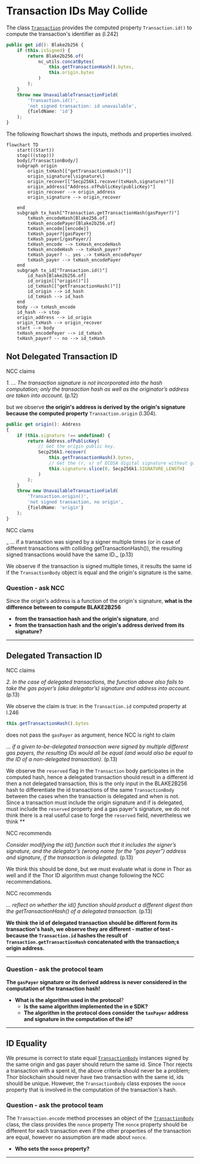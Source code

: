 # Transaction IDs May Collide

The class [`Transaction`](../../../../../packages/core/src/transaction/Transaction.ts)
provides the computed property `Transaction.id()` to compute the transaction's identifier
as (l.242)

```typescript
public get id(): Blake2b256 {
    if (this.isSigned) {
        return Blake2b256.of(
            nc_utils.concatBytes(
                this.getTransactionHash().bytes,
                this.origin.bytes
            )
        );
    }
    throw new UnavailableTransactionField(
        'Transaction.id()',
        'not signed transaction: id unavailable',
        {fieldName: 'id'}
    );
}
```

The following flowchart shows the inputs, methods and properties involved.

```mermaid
flowchart TD
    start((Start))
    stop(((stop)))
    body[/TransactionBody/]
    subgraph origin
        origin_txHash[["getTransactionHash()"]]
        origin_signature[\signature\]
        origin_recover[["Secp256k1.recover(txHash,signature)"]]
        origin_address["Address.ofPublicKey(publicKey)"]
        origin_recover --> origin_address
        origin_signature --> origin_recover

    end
    subgraph tx_hash["Transaction.getTransactionHash(gasPayer?)"]
        txHash_encodeHash[Blake256.of]
        txHash_encodePayer[Blake2b256.of]
        txHash_encode[[encode]]
        txHash_payer?{gasPayer?}
        txHash_payer[/gasPayer/]
        txHash_encode --> txHash_encodeHash
        txHash_encodeHash --> txHash_payer?
        txHash_payer? -. yes .-> txHash_encodePayer
        txHash_payer --> txHash_encodePayer
    end
    subgraph tx_id["Transaction.id()"]
        id_hash[Blake2b256.of]
        id_origin[["origin()"]]
        id_txHash[["getTransactionHash()"]]
        id_origin --> id_hash
        id_txHash --> id_hash
    end
    body --> txHash_encode
    id_hash --> stop
    origin_address --> id_origin
    origin_txHash --> origin_recover
    start --> body
    txHash_encodePayer --> id_txHash
    txHash_payer? -- no --> id_txHash

```

## Not Delegated Transaction ID

NCC claims

_1. ... The transaction signature is not incorporated into the hash computation; only the transaction hash as well as
the
originator’s address are taken into account._ (p.12)

but we observe **the origin's address is derived by the origin's signature because the computed property**
`Transaction.origin` (l.304).

```typescript
public get origin(): Address
{
    if (this.signature !== undefined) {
        return Address.ofPublicKey(
            // Get the origin public key.
            Secp256k1.recover(
                this.getTransactionHash().bytes,
                // Get the (r, s) of ECDSA digital signature without gas payer params.
                this.signature.slice(0, Secp256k1.SIGNATURE_LENGTH)
            )
        );
    }
    throw new UnavailableTransactionField(
        'Transaction.origin()',
        'not signed transaction, no origin',
        {fieldName: 'origin'}
    );
}
```

NCC clams

_ ... if a transaction was signed by a signer multiple times (or in case of different
transactions with colliding getTransactionHash()), the resulting signed transactions would
have the same ID._ (p.13)

We observe if the transaction is signed multiple times, it results the same id if the
`TransactionBody` object is equal and the origin's signature is the same. 

### Question - ask NCC

Since the origin's address is a function of the origin's signature, **what is the difference
between to compute BLAKE2B256**

* **from the transaction hash and the origin's signature**, and
* **from the transaction hash and the origin's address derived from its signature?**

---

## Delegated Transaction ID

NCC claims

_2. In the case of delegated transactions, the function above also fails to take the gas
payer’s (aka delegator’s) signature and address into account._ (p.13)

We observe the claim is true: in the `Transaction.id` computed property at l.246

```typescript
this.getTransactionHash().bytes
```

does not pass the `gasPayer` as argument, hence NCC is right to claim

_... if a given to-be-delegated transaction were
signed by multiple different gas payers, the resulting IDs would all be equal (and would also
be equal to the ID of a non-delegated transaction)._ (p.13)

We observe the `reserved` flag in the `Transaction` body participates in the computed hash, hence
a delegated transaction should result in a different id then a not delegated transaction,
this is the only input in the BLAKE2B256 hash to differentiate the id transactions of the same
`TransactionBody` between the cases when the transaction is delegated and when is not. Since a transaction must
include the origin signature and if is delegated, must include the `reserved` property and a gas payer's signature,
we do not think there is a real useful case to forge the `reserved` field, nevertheless we think **

NCC recommends

_Consider modifying the id() function such that it includes the signer’s signature, and the
delegator’s (wrong name for the "gas payer") address and signature, if the transaction is delegated._ (p.13)

We think this should be done, but we must evaluate what is done in Thor as well and if the Thor ID algorithm must change
following the NCC recommendations.

NCC recommends

_... reflect on whether the id() function should product a different digest than the
getTransactionHash() of a delegated transaction._ (p.13)

**We think the id of delegated transaction should be different form its transaction's hash, we observe they are
different - matter of test - because the `Transaction.id` hashes the result of `Transaction.getTransactionHash` 
concatenated with the transaction;s origin address.**

---

### Question - ask the protocol team

**The `gasPayer` signature or its derived address is never considered in the computation of the transaction hash!**

* **What is the algorithm used in the protocol**?
  * **Is the same algorithm implemented the in e SDK?**
  * **The algorithm in the protocol does consider the `taxPayer` address and signature in the computation of the id?**

---

## ID Equality

We presume is correct to state equal
[`TransactionBody`](../../../../../packages/core/src/transaction/TransactionBody.d.ts)
instances signed by the same origin and gas payer should return the same id.
Since Thor rejects a transaction with a spent id, the above criteria should never be a problem;
Thor blockchain should never have two transaction with the same id, ids should be unique.
However, the `TransactionBody` class exposes the `nonce` property that is involved in the computation
of the transaction's hash.

### Question - ask the protocol team

The `Transaction.encode` method processes an object of the
[`TransactionBody`](../../../../../packages/core/src/transaction/TransactionBody.d.ts)
class, the class provides the `nonce` property 
The `nonce` property should be different for each transaction even if
the other properties of the transaction are equal, however no assumption are made about `nonce`.
* **Who sets the `nonce` property?**

---


